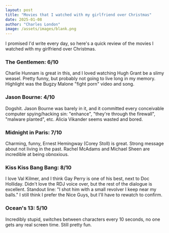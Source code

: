 ```yaml
---
layout: post
title: "Movies that I watched with my girlfriend over Christmas"
date: 2025-01-08
author: "Charles London"
image: /assets/images/blank.png
---
```


I promised I'd write every day, so here's a quick review of the movies I watched with my girlfriend over Christmas.

### The Gentlemen: 6/10

Charlie Hunnam is great in this, and I loved watching Hugh Grant be a slimy weasel. Pretty funny, but probably not going to live long in my memory. Highlight was the Bugzy Malone "fight porn" video and song.

### Jason Bourne: 4/10

Dogshit. Jason Bourne was barely in it, and it committed every conceivable computer spying/hacking sin: "enhance", "they're through the firewall", "malware planted", etc. Alicia Vikander seems wasted and bored.

### Midnight in Paris: 7/10

Charming, funny, Ernest Hemingway (Corey Stoll) is great. Strong message about not living in the past. Rachel McAdams and Michael Sheen are incredible at being obnoxious.

### Kiss Kiss Bang Bang: 8/10

I love Val Kilmer, and I think Gay Perry is one of his best, next to Doc Holliday. Didn't love the RDJ voice over, but the rest of the dialogue is excellent. Standout line: "I shot him with a small revolver I keep near my balls." I still think I prefer the Nice Guys, but I'll have to rewatch to confirm.

### Ocean's 13: 5/10

Incredibly stupid, switches between characters every 10 seconds, no one gets any real screen time. Still pretty fun.
